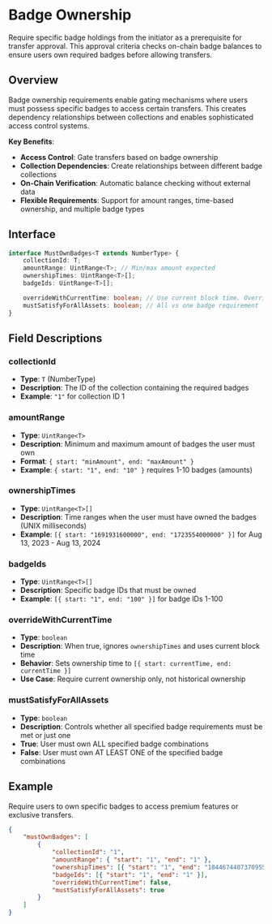 # Badge Ownership

Require specific badge holdings from the initiator as a prerequisite for transfer approval. This approval criteria checks on-chain badge balances to ensure users own required badges before allowing transfers.

## Overview

Badge ownership requirements enable gating mechanisms where users must possess specific badges to access certain transfers. This creates dependency relationships between collections and enables sophisticated access control systems.

**Key Benefits**:

-   **Access Control**: Gate transfers based on badge ownership
-   **Collection Dependencies**: Create relationships between different badge collections
-   **On-Chain Verification**: Automatic balance checking without external data
-   **Flexible Requirements**: Support for amount ranges, time-based ownership, and multiple badge types

## Interface

```typescript
interface MustOwnBadges<T extends NumberType> {
    collectionId: T;
    amountRange: UintRange<T>; // Min/max amount expected
    ownershipTimes: UintRange<T>[];
    badgeIds: UintRange<T>[];

    overrideWithCurrentTime: boolean; // Use current block time. Overrides ownershipTimes with [{ start: currentTime, end: currentTime }]
    mustSatisfyForAllAssets: boolean; // All vs one badge requirement
}
```

## Field Descriptions

### collectionId

-   **Type**: `T` (NumberType)
-   **Description**: The ID of the collection containing the required badges
-   **Example**: `"1"` for collection ID 1

### amountRange

-   **Type**: `UintRange<T>`
-   **Description**: Minimum and maximum amount of badges the user must own
-   **Format**: `{ start: "minAmount", end: "maxAmount" }`
-   **Example**: `{ start: "1", end: "10" }` requires 1-10 badges (amounts)

### ownershipTimes

-   **Type**: `UintRange<T>[]`
-   **Description**: Time ranges when the user must have owned the badges (UNIX milliseconds)
-   **Example**: `[{ start: "1691931600000", end: "1723554000000" }]` for Aug 13, 2023 - Aug 13, 2024

### badgeIds

-   **Type**: `UintRange<T>[]`
-   **Description**: Specific badge IDs that must be owned
-   **Example**: `[{ start: "1", end: "100" }]` for badge IDs 1-100

### overrideWithCurrentTime

-   **Type**: `boolean`
-   **Description**: When true, ignores `ownershipTimes` and uses current block time
-   **Behavior**: Sets ownership time to `[{ start: currentTime, end: currentTime }]`
-   **Use Case**: Require current ownership only, not historical ownership

### mustSatisfyForAllAssets

-   **Type**: `boolean`
-   **Description**: Controls whether all specified badge requirements must be met or just one
-   **True**: User must own ALL specified badge combinations
-   **False**: User must own AT LEAST ONE of the specified badge combinations

## Example

Require users to own specific badges to access premium features or exclusive transfers.

```json
{
    "mustOwnBadges": [
        {
            "collectionId": "1",
            "amountRange": { "start": "1", "end": "1" },
            "ownershipTimes": [{ "start": "1", "end": "18446744073709551615" }],
            "badgeIds": [{ "start": "1", "end": "1" }],
            "overrideWithCurrentTime": false,
            "mustSatisfyForAllAssets": true
        }
    ]
}
```
